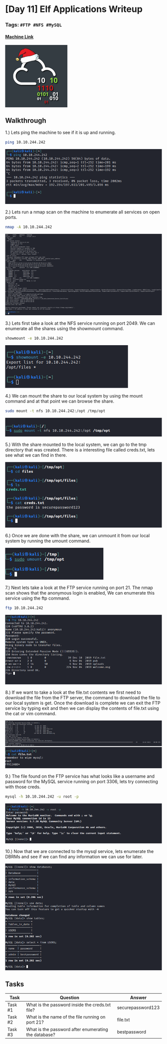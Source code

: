 # [Day 11] Elf Applications Writeup
### Tags: `#FTP #NFS #MySQL`
#### [Machine Link](https://tryhackme.com/room/25daysofchristmas)

<img src='imgs/advent2019day11.png' width='200' align='center'>

## Walkthrough

1.) Lets ping the machine to see if it is up and running.

```bash
ping 10.10.244.242
```

![](imgs/ping.png)

2.) Lets run a nmap scan on the machine to enumerate all services on open ports.

```bash
nmap -A 10.10.244.242
```

![](imgs/nmap.png)

3.) Lets first take a look at the NFS service running on port 2049. We can enumerate all the shares using the showmount command.

```bash
showmount -e 10.10.244.242
```

![](imgs/showmount.png)

4.) We can mount the share to our local system by using the mount command and at that point we can browse the share.

```bash
sudo mount -t nfs 10.10.244.242:/opt /tmp/opt
```

![](imgs/mount.png)

5.) With the share mounted to the local system, we can go to the tmp directory that was created. There is a interesting file called creds.txt, lets see what we can find in there.

![](imgs/mountfiles.png)

6.) Once we are done with the share, we can unmount it from our local system by running the umount command.

![](imgs/umount.png)

7.) Next lets take a look at the FTP service running on port 21. The nmap scan shows that the anonymous login is enabled, We can enumerate this service using the ftp command.

```bash
ftp 10.10.244.242
```

![](imgs/ftplogin.png)

8.) If we want to take a look at the file.txt contents we first need to download the file from the FTP server, the command to download the file to our local system is get. Once the download is complete we can exit the FTP service by typing exit and then we can display the contents of file.txt using the cat or vim command.

![](imgs/ftpget.png)
![](imgs/ftpfile.png)

9.) The file found on the FTP service has what looks like a username and password for the MySQL service running on port 3306, lets try connecting with those creds.

```bash
mysql -h 10.10.244.242 -u root -p
```

![](imgs/sqllogin.png)

10.) Now that we are connected to the mysql service, lets enumerate the DBRMs and see if we can find any information we can use for later.

![](imgs/sqldata.png)


## Tasks
| Task | Question | Answer |
| --- | --- | --- |
| Task #1 | What is the password inside the creds.txt file? | securepassword123 |
| Task #2 | What is the name of the file running on port 21? | file.txt |
| Task #3 | What is the password after enumerating the database? | bestpassword |








